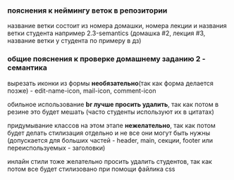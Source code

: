 ### пояснения к неймингу веток в репозитории
название ветки состоит из номера домашки, номера лекции и названия ветки студента
например 2.3-semantics (домашка #2, лекция #3, название ветки у студента по примеру в дз)

### общие пояснения к проверке домашнему заданию 2 - семантика

вырезать иконки из формы **необязательно**(так как форма делается позже) - edit-name-icon, mail-icon, comment-icon

обильное использование **br лучше просить удалить**, так как потом в резине это будет мешать (часто студенты используют их в цитатах)

придумывание классов на этом этапе **нежелательно**, так как потом будет делать стилизация отдельно и не все они могут быть нужны (допускается для больших частей - header, main, секции, footer или переиспользуемых - заголовки)

инлайн стили тоже желательно просить удалить студентов, так как потом все будет стилизовано при помощи файлика css

